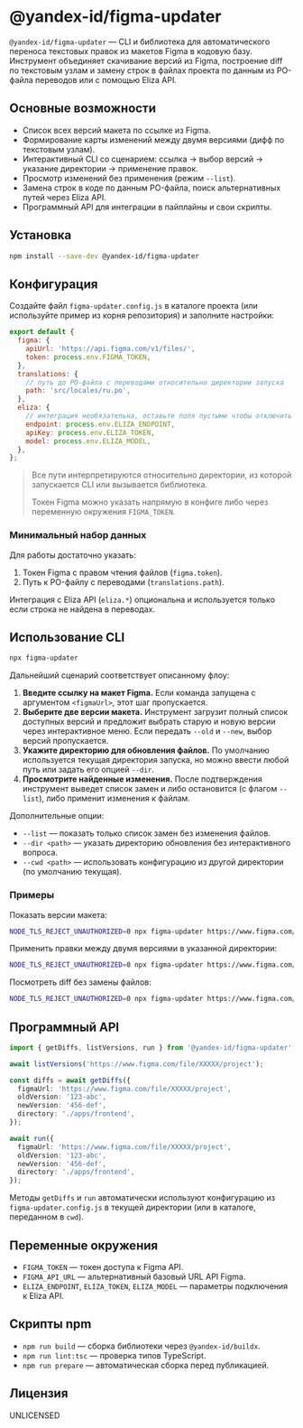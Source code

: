# @yandex-id/figma-updater

`@yandex-id/figma-updater` — CLI и библиотека для автоматического переноса текстовых правок из макетов Figma в кодовую базу.
Инструмент объединяет скачивание версий из Figma, построение diff по текстовым узлам и замену строк в файлах проекта
по данным из PO-файла переводов или с помощью Eliza API.

## Основные возможности

- Список всех версий макета по ссылке из Figma.
- Формирование карты изменений между двумя версиями (дифф по текстовым узлам).
- Интерактивный CLI со сценарием: ссылка → выбор версий → указание директории → применение правок.
- Просмотр изменений без применения (режим `--list`).
- Замена строк в коде по данным PO-файла, поиск альтернативных путей через Eliza API.
- Программный API для интеграции в пайплайны и свои скрипты.

## Установка

```bash
npm install --save-dev @yandex-id/figma-updater
```

## Конфигурация

Создайте файл `figma-updater.config.js` в каталоге проекта (или используйте пример из корня репозитория) и заполните настройки:

```js
export default {
  figma: {
    apiUrl: 'https://api.figma.com/v1/files/',
    token: process.env.FIGMA_TOKEN,
  },
  translations: {
    // путь до PO-файла с переводами относительно директории запуска
    path: 'src/locales/ru.po',
  },
  eliza: {
    // интеграция необязательна, оставьте поля пустыми чтобы отключить
    endpoint: process.env.ELIZA_ENDPOINT,
    apiKey: process.env.ELIZA_TOKEN,
    model: process.env.ELIZA_MODEL,
  },
};
```

> Все пути интерпретируются относительно директории, из которой запускается CLI или вызывается библиотека.
>
> Токен Figma можно указать напрямую в конфиге либо через переменную окружения `FIGMA_TOKEN`.

### Минимальный набор данных

Для работы достаточно указать:

1. Токен Figma с правом чтения файлов (`figma.token`).
2. Путь к PO-файлу с переводами (`translations.path`).

Интеграция с Eliza API (`eliza.*`) опциональна и используется только если строка не найдена в переводах.

## Использование CLI

```bash
npx figma-updater
```

Дальнейший сценарий соответствует описанному флоу:

1. **Введите ссылку на макет Figma.** Если команда запущена с аргументом `<figmaUrl>`, этот шаг пропускается.
2. **Выберите две версии макета.** Инструмент загрузит полный список доступных версий и предложит выбрать старую и новую версии через интерактивное меню. Если передать `--old` и `--new`, выбор версий пропускается.
3. **Укажите директорию для обновления файлов.** По умолчанию используется текущая директория запуска, но можно ввести любой путь или задать его опцией `--dir`.
4. **Просмотрите найденные изменения.** После подтверждения инструмент выведет список замен и либо остановится (с флагом `--list`), либо применит изменения к файлам.

Дополнительные опции:

- `--list` — показать только список замен без изменения файлов.
- `--dir <path>` — указать директорию обновления без интерактивного вопроса.
- `--cwd <path>` — использовать конфигурацию из другой директории (по умолчанию текущая).

### Примеры

Показать версии макета:

```bash
NODE_TLS_REJECT_UNAUTHORIZED=0 npx figma-updater https://www.figma.com/file/XXXXX/project
```

Применить правки между двумя версиями в указанной директории:

```bash
NODE_TLS_REJECT_UNAUTHORIZED=0 npx figma-updater https://www.figma.com/file/XXXXX/project --old=123-abc --new=456-def --dir ./apps/frontend
```

Посмотреть diff без замены файлов:

```bash
NODE_TLS_REJECT_UNAUTHORIZED=0 npx figma-updater https://www.figma.com/file/XXXXX/project --old=123-abc --new=456-def --list
```

## Программный API

```ts
import { getDiffs, listVersions, run } from '@yandex-id/figma-updater';

await listVersions('https://www.figma.com/file/XXXXX/project');

const diffs = await getDiffs({
  figmaUrl: 'https://www.figma.com/file/XXXXX/project',
  oldVersion: '123-abc',
  newVersion: '456-def',
  directory: './apps/frontend',
});

await run({
  figmaUrl: 'https://www.figma.com/file/XXXXX/project',
  oldVersion: '123-abc',
  newVersion: '456-def',
  directory: './apps/frontend',
});
```

Методы `getDiffs` и `run` автоматически используют конфигурацию из `figma-updater.config.js` в текущей директории (или в каталоге, переданном в `cwd`).

## Переменные окружения

- `FIGMA_TOKEN` — токен доступа к Figma API.
- `FIGMA_API_URL` — альтернативный базовый URL API Figma.
- `ELIZA_ENDPOINT`, `ELIZA_TOKEN`, `ELIZA_MODEL` — параметры подключения к Eliza API.

## Скрипты npm

- `npm run build` — сборка библиотеки через `@yandex-id/buildx`.
- `npm run lint:tsc` — проверка типов TypeScript.
- `npm run prepare` — автоматическая сборка перед публикацией.

## Лицензия

UNLICENSED
